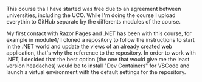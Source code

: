 This course tha I have started was free due to an agreement between universities, including the UCO. While I'm doing the course I upload everythin to GitHub separate by the differents modules of 
the course.

My first contact with Razor Pages and .NET has been with this course, for example in module4/ I cloned a repository to follow the instructions to start in the .NET world and update the views 
of an already created web application, that's why the reference to the repository.
In order to work with .NET, I decided that the best option (the one that would give me the least version headaches) would be to install "Dev Containers" for VSCode and 
launch a virtual environment with the default settings for the repository.
